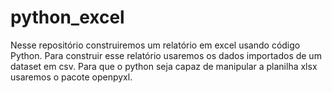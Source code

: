 # python_excel
Nesse repositório construiremos um relatório em excel usando código Python. Para construir esse relatório usaremos os dados importados de um dataset em csv. Para que o python seja capaz de manipular a planilha xlsx usaremos o pacote openpyxl.
